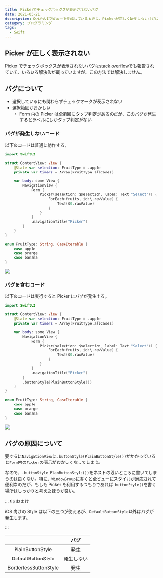 ```yaml
---
title: Pickerでチェックボックスが表示されないバグ
date: 2021-05-21
description: SwiftUIでビューを作成しているときに、Pickerが正しく動作しないバグに遭遇したので解決法をまとめました
category: プログラミング
tags:
  - Swift
---
```


## Picker が正しく表示されない

Picker でチェックボックスが表示されないバグは[stack overflow](https://stackoverflow.com/questions/58103437/swiftui-picker-in-form-does-not-show-checkmark)でも報告されていて、いろいろ解決法が載っていますが、この方法では解決しません。

## バグについて

- 選択しているにも関わらずチェックマークが表示されない
- 選択範囲がおかしい
  - Form 内の Picker は全範囲にタップ判定があるのだが、このバグが発生するとラベルにしかタップ判定がない

### バグが発生しないコード

以下のコードは普通に動作する。

```swift
import SwiftUI

struct ContentView: View {
    @State var selection: FruitType = .apple
    private var timers = Array(FruitType.allCases)

    var body: some View {
        NavigationView {
            Form {
                Picker(selection: $selection, label: Text("Select")) {
                    ForEach(fruits, id:\.rawValue) {
                        Text($0.rawValue)
                    }
                }
            }
            .navigationTitle("Picker")
        }
    }
}

enum FruitType: String, CaseIterable {
    case apple
    case orange
    case banana
}
```

![](https://pbs.twimg.com/media/E15HulIVkAIKGQ_?format=png)

### バグを含むコード

以下のコードは実行すると Picker にバグが発生する。

```swift
import SwiftUI

struct ContentView: View {
    @State var selection: FruitType = .apple
    private var timers = Array(FruitType.allCases)

    var body: some View {
        NavigationView {
            Form {
                Picker(selection: $selection, label: Text("Select")) {
                    ForEach(fruits, id:\.rawValue) {
                        Text($0.rawValue)
                    }
                }
            }
            .navigationTitle("Picker")
        }
        .buttonStyle(PlainButtonStyle())
    }
}

enum FruitType: String, CaseIterable {
    case apple
    case orange
    case banana
}
```

![](https://pbs.twimg.com/media/E15HulHUUAM4aKR?format=png)

## バグの原因について

要するに`NavigationView`に`.buttonStyle(PlainButtonStyle())`がかかっていると`Form`内の`Picker`の表示がおかしくなってしまう。

なので、`.buttonStyle(PlanButtonStyle())`をネストの浅いところに書いてしまうのは良くない。特に、`WindowGroup`に書くと全ビューにスタイルが適応されて便利なのだが、もしも Picker を利用するつもりであれば`.buttonStyle()`を書く場所はしっかりと考えたほうが良い。

::: tip おまけ

iOS 向けの Style は以下の三つが使えるが、`DefaultButtonStyle`以外はバグが発生します。

:::

|                       |    バグ    |
| :-------------------: | :--------: |
|   PlainButtonStyle    |    発生    |
|  DefaultButtonStyle   | 発生しない |
| BorderlessButtonStyle |    発生    |
